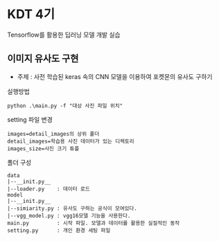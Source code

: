 # KDT 4기
Tensorflow를 활용한 딥러닝 모델 개발 실습
 ## 이미지 유사도 구현

- 주제 : 사전 학습된 keras 속의 CNN 모델을 이용하여 포켓몬의 유사도 구하기

실행방법   

    python .\main.py -f "대상 사진 파일 위치"


setting 파일 변경   

    images=detail_images의 상위 폴더   
    detail_images=학습용 사진 데이터가 있는 디렉토리   
    images_size=사진 크기 튜플

폴더 구성

    data
    |--__init.py__
    |--loader.py    : 데이터 로드
    model
    |--__init.py__
    |--simiarity.py : 유사도 구하는 공식이 모여있다.
    |--vgg_model.py : vgg16모델 기능을 사용한다.
    main.py         : 시작 파일. 모델과 데이터를 활용한 실질적인 동작
    setting.py      : 개인 환경 세팅 파일


